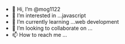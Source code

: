 - 👋 Hi, I’m @mog1122
- 👀 I’m interested in ...javascript
- 🌱 I’m currently learning ...web development
- 💞️ I’m looking to collaborate on ...
- 📫 How to reach me ...

<!---
mog1122/mog1122 is a ✨ special ✨ repository because its `README.md` (this file) appears on your GitHub profile.
You can click the Preview link to take a look at your changes.
--->
